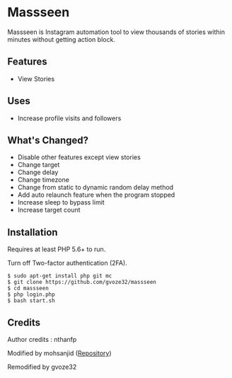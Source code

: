# Massseen
Massseen is Instagram automation tool to view thousands of stories within minutes without getting action block. 

## Features
- View Stories
  
## Uses 
- Increase profile visits and followers

## What's Changed?
- Disable other features except view stories
- Change target
- Change delay
- Change timezone
- Change from static to dynamic random delay method
- Add auto relaunch feature when the program stopped
- Increase sleep to bypass limit
- Increase target count
   
## Installation

Requires at least PHP 5.6+ to run.

Turn off Two-factor authentication (2FA).

```
$ sudo apt-get install php git mc
$ git clone https://github.com/gvoze32/massseen
$ cd massseen
$ php login.php
$ bash start.sh
```

## Credits
Author credits : nthanfp

Modified by mohsanjid ([Repository](https://github.com/sanjidtk/masslooker))

Remodified by gvoze32
